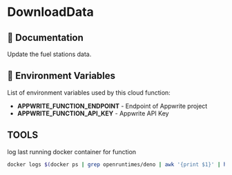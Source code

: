 # DownloadData

## 🤖 Documentation

Update the fuel stations data.

## 📝 Environment Variables

List of environment variables used by this cloud function:

- **APPWRITE_FUNCTION_ENDPOINT** - Endpoint of Appwrite project
- **APPWRITE_FUNCTION_API_KEY** - Appwrite API Key


## TOOLS 

log last running docker container for function

```bash
docker logs $(docker ps | grep openruntimes/deno | awk '{print $1}' | head -n 1) -f
```